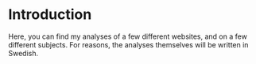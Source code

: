 Introduction
===============================

Here, you can find my analyses of a few different websites, and on a few different subjects. For reasons, the analyses themselves will be written in Swedish.
